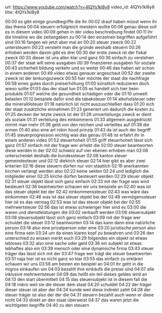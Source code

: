 url: https://www.youtube.com/watch?v=4IQYs1kl8y8
video_id: 4IQYs1kl8y8
title: 4IQYs1kl8y8

00:00	es gibt einige grundbegriffe die ihr
00:02	drauf haben müsst wenn ihr das thema
00:04	steuern erfolgreich meistern wollte
00:06	genau diese soll es in diesem video
00:09	gehen in der video beschreibung findet
00:11	ihr die timeline wo die zeitangaben zu
00:14	den einzelnen begriffen aufgeführt sind
00:16	fangen wir jetzt aber mal an
00:20	steuer zweck
00:22	untersteuern
00:23	versteht man die gründe weshalb steuern
00:26	erhoben werden davon gibt es drei
00:30	der erste zweck ist der fiskal zweck
00:33	dieser ist uns allen klar und ganz
00:36	einfach zu verstehen
00:37	der staat will seine ausgaben
00:39	finanzieren ausgaben für soziale
00:43	sicherheit bildung verkehr und so weiter
00:46	das haben wir schon in einem anderen
00:49	video etwas genauer angeschaut
00:52	der zweite zweck ist der lenkungszweck
00:55	hier möchte der staat die nachfrage
00:58	eines gutes durch preiserhöhung
01:00	künstlich reduzieren doch wieso sollte
01:03	das der staat tun
01:05	es handelt sich hier beim produkte
01:07	welche die gesundheit schädigen oder die
01:10	umwelt belasten
01:12	beispiele dafür sind die tabaksteuer
01:14	alkoholsteuer oder die mineralölsteuer
01:18	natürlich ist nicht auszuschließen dass
01:20	sich der staat zusätzliche einnahmen
01:23	generiert um dadurch die kosten zu
01:25	decken der letzte zweck ist der
01:28	umverteilungs zweck er dient als soziale
01:31	verteilung des einkommens
01:33	allgemein ausgedrückt nimmt man mehr
01:36	geld von den reichen und verteiltes auf
01:39	die armen
01:40	also eine art robin hood prinzip
01:43	da ist auch der begriff
01:45	steuerprogression wichtig was das genau
01:48	ist erfahrt ihr in einem anderen video
01:52	steuerhoheit
01:55	griff steuerhoheit lässt sich ganz
01:57	einfach mit der frage wer erhebt die
02:00	steuer beantworten diese werden in der
02:02	schweiz auf vier ebenen erhoben man
02:06	unterscheidet deshalb die bundessteuer
02:08	kanton steuer gemeindesteuer und
02:12	diekirch steuer
02:14	hier gibt es aber zwei kriterien
02:16	diese steuern dürfen nur von staatlich
02:19	anerkannten kirchen verlangt werden also
02:22	keine sekten
02:24	und lediglich die mitglieder einer
02:25	kirche dürfen besteuert werden
02:29	steuer objekt
02:31	steuer objekt lässt sich ganz einfach
02:33	mit der frage was wird besteuert
02:36	beantworten schauen wir uns beispiele an
02:40	was ist das steuer objekt bei der
02:42	einkommenssteuer
02:43	was wäre das einkommen
02:46	was ist das steuer objekt bei der
02:48	vermögenssteuer hier ist es das vermag
02:53	was ist das steuer objekt bei der
02:55	mehrwertsteuer
02:56	das ist etwas schwieriger hier sind es
03:00	die waren und dienstleistungen die
03:02	verkauft werden
03:06	steuersubjekt
03:08	steuersubjekt lässt sich ganz einfach
03:09	mit der frage wer schuldet die steuer
03:12	beantworten
03:14	das kann dann eine natürliche person
03:16	also eine privatperson oder eine
03:20	juristische person also eine firma sein
03:24	um da einen klaren kopf zu bewahren und
03:26	den unterschied zu wissen merkt euch
03:29	folgendes ein objekt ist etwas lebloses
03:32	also eine sache oder geld
03:36	ein subjekt ist etwas lebhaftes also ein
03:39	mensch oder eine dynamische firma
03:43	steuer träger das lässt sich mit der
03:47	frage wer trägt die steuer beantworten
03:51	naja hier ist es nicht ganz so klar
03:55	das einfach zu erklären schauen wir uns
03:58	am besten ein beispiel an
04:01	ihr geht in die migros einkaufen um
04:03	bezahlt ihre einkäufe die preise sind
04:07	alle inklusive mehrwertsteuer
04:09	das heißt ein teil dieses geldes wird an
04:13	den start übermittelt
04:15	das steuersubjekt ist in diesem fall die
04:18	mikro weil sie die steuer dem staat
04:20	schuldet
04:22	der träger dieser steuer ist aber der
04:24	kunde weil diese indirekt zahlt
04:28	der steuer träger ist also der der die
04:31	steuern bezahlt auch wenn er diese nicht
04:33	direkt an den staat überweist
04:37	das waren jetzt die wichtigsten begriffe
04:40	zu den steuern
